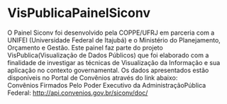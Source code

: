 VisPublicaPainelSiconv
======================
O Painel Siconv foi desenvolvido pela COPPE/UFRJ em parceria com a UNIFEI (Universidade Federal de Itajubá) e o Ministério do Planejamento, Orçamento e Gestão.
Este painel faz parte do projeto VisPublica(Visualização de Dados Públicos) que foi elaborado com a finalidade de investigar as técnicas de Visualização da Informação e sua aplicação no contexto governamental.
Os dados apresentados estão disponíveis no Portal de Convênios através do link abaixo:
<br>Convênios Firmados Pelo Poder Executivo da AdministraçãoPública Federal: http://api.convenios.gov.br/siconv/doc/
